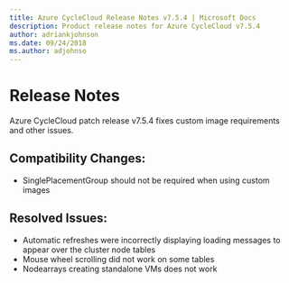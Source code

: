 ```yaml
---
title: Azure CycleCloud Release Notes v7.5.4 | Microsoft Docs
description: Product release notes for Azure CycleCloud v7.5.4
author: adriankjohnson
ms.date: 09/24/2018
ms.author: adjohnso
---
```


# Release Notes

Azure CycleCloud patch release v7.5.4 fixes custom image requirements and other issues.

## Compatibility Changes:

* SinglePlacementGroup should not be required when using custom images

## Resolved Issues:

* Automatic refreshes were incorrectly displaying loading messages to appear over the cluster node tables
* Mouse wheel scrolling did not work on some tables
* Nodearrays creating standalone VMs does not work

